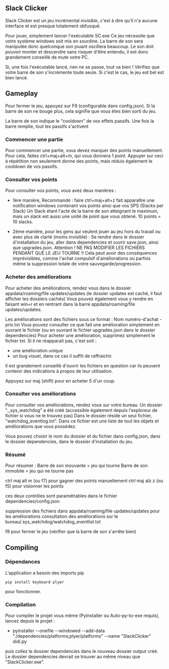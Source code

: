 ## Slack Clicker

Slack Clicker est un jeu incrémental *invisible*, c'est à dire qu'il n'a aucune interface et est presque totalement obfusqué. <br>

Pour jouer, simplement lancer l'exécutable SC.exe
Ce jeu nécessite que votre système windows soit mis en sourdine. La barre de son sera manipulée donc quelconque son jouant
oscillera beaucoup. Le son doit pouvoir monter et descendre sans risquer d'être entendu, il est donc grandement conseillé de mute votre PC.

Si, une fois l'exécutable lancé, rien ne se passe, tout va bien ! Vérifiez que votre barre de son s'incrémente toute seule.
Si c'est le cas, le jeu est bel est bien lancé.

</hr>

## Gameplay

Pour fermer le jeu, appuyez sur F9 (configurable dans config.json). Si la barre de son ne bouge plus, cela signifie que vous êtes bien sorti du jeu.

La barre de son indique le "cooldown" de vos effets passifs. Une fois la barre remplie, tout les passifs s'activent

### Commencer une partie

Pour commencer une partie, vous devez marquer des points manuellement. Pour cela, faites ctrl+maj+alt+m, qui vous donnera 1 point.
Appuyer sur ceci à répétition non seulement donne des points, mais réduis également le cooldown de vos passifs.

### Consulter vos points

Pour consulter vos points, vous avez deux manières :
- 1ère manière, Recommandé : faire ctrl+maj+alt+z fait apparaître une notification windows contenant vos points ainsi que vos SPS (Slacks per Slack)
Un Slack étant l'acte de la barre de son atteignant le maximum, mais un slack est aussi une unité de point que vous obtené. 10 points = 10 slacks.

- 2ème manière, pour les gens qui veulent jouer au jeu hors du travail ou avec plus de clarté (moins invisible) : 
Se rendre dans le dossier d'installation du jeu, aller dans dependencies et ouvrir save.json, ainsi que upgrades.json.
Attention ! NE PAS MODIFIER LES FICHIERS PENDANT QUE LE JEU TOURNE !! Cela peut avoir des conséquences imprévisibles, comme l'achat compulsif d'améliorations
ou parfois même la suppression totale de votre sauvegarde/progression.

### Acheter des améliorations

Pour acheter des améliorations, rendez vous dans le dossier appdata/roaming/file updates/updates (le dossier updates est caché, il faut afficher les dossiers cachés)
Vous pouvez également vous y rendre en faisant win+r et en rentrant dans la barre appdata/roaming/file updates/updates.

Les améliorations sont des fichiers sous ce format : Nom numéro-d'achat - prix.txt
Vous pouvez consulter ce que fait une amélioration simplement en ouvrant le fichier (ou en ouvrant le fichier upgrades.json dans le dossier dependencies)
Pour acheter une amélioration, supprimez simplement le fichier txt. Si il ne réapparait pas, c'est soit :
- une amélioration unique
- un bug visuel, dans ce cas il suffit de raffraichir.

Il est grandement conseillé d'ouvrir les fichiers en question car ils peuvent contenir des indications à propos de leur utilisation. 

Appuyez sur maj (shift) pour en acheter 5 d'un coup.

### Consulter vos améliorations

Pour consulter vos améliorations, rendez vous sur votre bureau. Un dossier "._sys_watchdog" a été créé (accessible également depuis l'exploreur de fichier si vous ne le trouvez pas)
Dans le dossier réside un seul fichier, "watchdog_eventlog.txt". Dans ce fichier est une liste de tout les objets et améliorations que vous possédez.

Vous pouvez choisir le nom du dossier et du fichier dans config.json, dans le dossier dependencies, dans le dossier d'installation du jeu.

### Résumé

Pour résumer :
Barre de son mouvante = jeu qui tourne 
Barre de son immobile = jeu qui ne tourne pas 

ctrl maj alt m (ou f7) pour gagner des points manuellement 
ctrl maj alz z (ou f5) pour visionner les points 

ces deux contrôles sont paramétrables dans le fichier dependencies/config.json

suppression des fichiers dans appdata/roaming/file updates/updates pour les améliorations 
consultation des améliorations sur le bureau/.sys_watchdog/watchdog_eventlist.txt

f9 pour fermer le jeu (vérifier que la barre de son s'arrête bien)


## Compiling

### Dépendances
L'application a besoin des imports pip 
```
pip install keyboard plyer
```
pour fonctionner.

### Compilation

Pour compiler le projet vous même (PyInstaller ou Auto-py-to-exe requis), lancez depuis le projet :
- pyinstaller --onefile --windowed --add-data "./dependencies/platforms;plyer/platforms" --name "SlackClicker" didi.py 

puis collez le dossier dependencies dans le nouveau dossier output créé. Le dossier dependencies devrait se trouver au même niveau que "SlackClicker.exe".